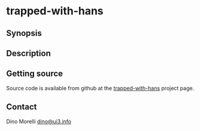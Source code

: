 # trapped-with-hans


## Synopsis


## Description


## Getting source

Source code is available from github at the [trapped-with-hans](https://github.com/dino-/trapped-with-hans) project page.


## Contact

Dino Morelli <dino@ui3.info>
